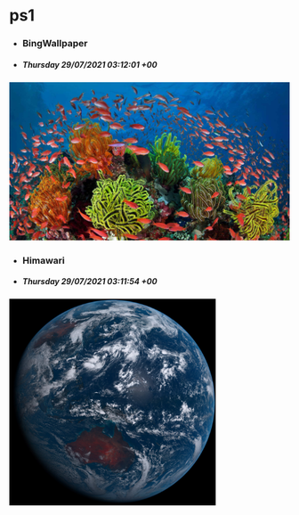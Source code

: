 # ps1

- ### BingWallpaper
- ##### Thursday 29/07/2021 03:12:01 +00
<img src="BingWallpaper/latest.jpg" width="700" height="auto" title="👉  BingWallpaper  👈">


- ### Himawari 
- ##### Thursday 29/07/2021 03:11:54 +00
<img src="Himawari/latest.jpg" width="auto" height="371" title="👉  Himawari  👈">






